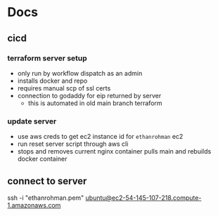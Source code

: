 # Docs

## cicd

### terraform server setup

- only run by workflow dispatch as an admin
- installs docker and repo
- requires manual scp of ssl certs
- connection to godaddy for eip returned by server
  - this is automated in old main branch terraform

### update server

- use aws creds to get ec2 instance id for `ethanrohman` ec2
- run reset server script through aws cli
- stops and removes current nginx container pulls main and rebuilds docker
  container

## connect to server

ssh -i "ethanrohman.pem" ubuntu@ec2-54-145-107-218.compute-1.amazonaws.com
